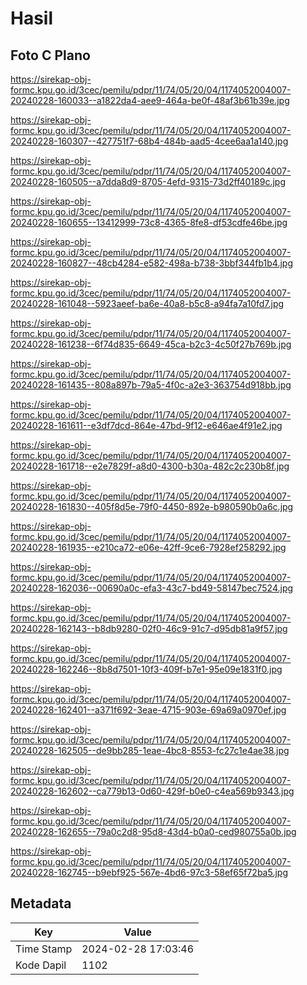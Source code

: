 # Hasil

## Foto C Plano

https://sirekap-obj-formc.kpu.go.id/3cec/pemilu/pdpr/11/74/05/20/04/1174052004007-20240228-160033--a1822da4-aee9-464a-be0f-48af3b61b39e.jpg

https://sirekap-obj-formc.kpu.go.id/3cec/pemilu/pdpr/11/74/05/20/04/1174052004007-20240228-160307--427751f7-68b4-484b-aad5-4cee6aa1a140.jpg

https://sirekap-obj-formc.kpu.go.id/3cec/pemilu/pdpr/11/74/05/20/04/1174052004007-20240228-160505--a7dda8d9-8705-4efd-9315-73d2ff40189c.jpg

https://sirekap-obj-formc.kpu.go.id/3cec/pemilu/pdpr/11/74/05/20/04/1174052004007-20240228-160655--13412999-73c8-4365-8fe8-df53cdfe46be.jpg

https://sirekap-obj-formc.kpu.go.id/3cec/pemilu/pdpr/11/74/05/20/04/1174052004007-20240228-160827--48cb4284-e582-498a-b738-3bbf344fb1b4.jpg

https://sirekap-obj-formc.kpu.go.id/3cec/pemilu/pdpr/11/74/05/20/04/1174052004007-20240228-161048--5923aeef-ba6e-40a8-b5c8-a94fa7a10fd7.jpg

https://sirekap-obj-formc.kpu.go.id/3cec/pemilu/pdpr/11/74/05/20/04/1174052004007-20240228-161238--6f74d835-6649-45ca-b2c3-4c50f27b769b.jpg

https://sirekap-obj-formc.kpu.go.id/3cec/pemilu/pdpr/11/74/05/20/04/1174052004007-20240228-161435--808a897b-79a5-4f0c-a2e3-363754d918bb.jpg

https://sirekap-obj-formc.kpu.go.id/3cec/pemilu/pdpr/11/74/05/20/04/1174052004007-20240228-161611--e3df7dcd-864e-47bd-9f12-e646ae4f91e2.jpg

https://sirekap-obj-formc.kpu.go.id/3cec/pemilu/pdpr/11/74/05/20/04/1174052004007-20240228-161718--e2e7829f-a8d0-4300-b30a-482c2c230b8f.jpg

https://sirekap-obj-formc.kpu.go.id/3cec/pemilu/pdpr/11/74/05/20/04/1174052004007-20240228-161830--405f8d5e-79f0-4450-892e-b980590b0a6c.jpg

https://sirekap-obj-formc.kpu.go.id/3cec/pemilu/pdpr/11/74/05/20/04/1174052004007-20240228-161935--e210ca72-e06e-42ff-9ce6-7928ef258292.jpg

https://sirekap-obj-formc.kpu.go.id/3cec/pemilu/pdpr/11/74/05/20/04/1174052004007-20240228-162036--00690a0c-efa3-43c7-bd49-58147bec7524.jpg

https://sirekap-obj-formc.kpu.go.id/3cec/pemilu/pdpr/11/74/05/20/04/1174052004007-20240228-162143--b8db9280-02f0-46c9-91c7-d95db81a9f57.jpg

https://sirekap-obj-formc.kpu.go.id/3cec/pemilu/pdpr/11/74/05/20/04/1174052004007-20240228-162246--8b8d7501-10f3-409f-b7e1-95e09e1831f0.jpg

https://sirekap-obj-formc.kpu.go.id/3cec/pemilu/pdpr/11/74/05/20/04/1174052004007-20240228-162401--a371f692-3eae-4715-903e-69a69a0970ef.jpg

https://sirekap-obj-formc.kpu.go.id/3cec/pemilu/pdpr/11/74/05/20/04/1174052004007-20240228-162505--de9bb285-1eae-4bc8-8553-fc27c1e4ae38.jpg

https://sirekap-obj-formc.kpu.go.id/3cec/pemilu/pdpr/11/74/05/20/04/1174052004007-20240228-162602--ca779b13-0d60-429f-b0e0-c4ea569b9343.jpg

https://sirekap-obj-formc.kpu.go.id/3cec/pemilu/pdpr/11/74/05/20/04/1174052004007-20240228-162655--79a0c2d8-95d8-43d4-b0a0-ced980755a0b.jpg

https://sirekap-obj-formc.kpu.go.id/3cec/pemilu/pdpr/11/74/05/20/04/1174052004007-20240228-162745--b9ebf925-567e-4bd6-97c3-58ef65f72ba5.jpg


## Metadata

| Key        | Value               |
| ---------- | ------------------- |
| Time Stamp | 2024-02-28 17:03:46 |
| Kode Dapil | 1102                |



